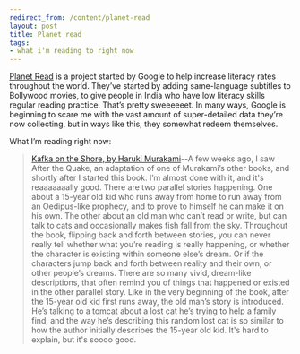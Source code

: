 ```yaml
---
redirect_from: /content/planet-read
layout: post
title: Planet read
tags:
- what i'm reading to right now
---
```

[Planet Read](http://www.planetread.org/) is a project started by Google to help increase literacy rates throughout the world. They’ve started by adding same-language subtitles to Bollywood movies, to give people in India who have low literacy skills regular reading practice. That’s pretty sweeeeeet. In many ways, Google is beginning to scare me with the vast amount of super-detailed data they’re now collecting, but in ways like this, they somewhat redeem themselves.

What I’m reading right now:

> 
> [Kafka on the Shore, by Haruki Murakami](http://www.amazon.com/exec/obidos/redirect?link_code=as2&path=ASIN/1400079276&tag=nikhiltrivedi-20&camp=1789&creative=9325)--A few weeks ago, I saw After the Quake, an adaptation of one of Murakami’s other books, and shortly after I started this book. I’m almost done with it, and it's reaaaaaaally good. There are two parallel stories happening. One about a 15-year old kid who runs away from home to run away from an Oedipus-like prophecy, and to prove to himself he can make it on his own. The other about an old man who can’t read or write, but can talk to cats and occasionally makes fish fall from the sky. Throughout the book, flipping back and forth between stories, you can never really tell whether what you’re reading is really happening, or whether the character is existing within someone else’s dream. Or if the characters jump back and forth between reality and their own, or other people’s dreams. There are so many vivid, dream-like descriptions, that often remind you of things that happened or existed in the other parallel story. Like in the very beginning of the book, after the 15-year old kid first runs away, the old man’s story is introduced. He’s talking to a tomcat about a lost cat he’s trying to help a family find, and the way he’s describing this random lost cat is so similar to how the author initially describes the 15-year old kid. It's hard to explain, but it's soooo good.
> 
